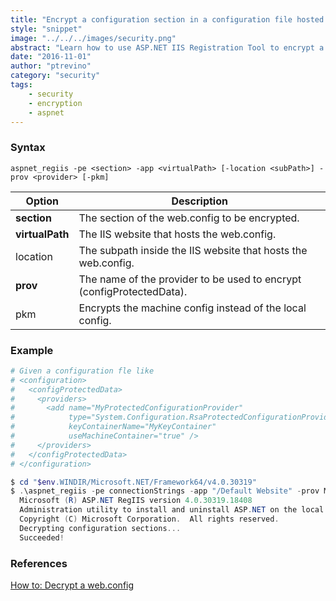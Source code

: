 ```yaml
---
title: "Encrypt a configuration section in a configuration file hosted in IIS"
style: "snippet"
image: "../../../images/security.png"
abstract: "Learn how to use ASP.NET IIS Registration Tool to encrypt a configuration section in a configuration file hosted in IIS."
date: "2016-11-01"
author: "ptrevino"
category: "security"
tags:
    - security
    - encryption
    - aspnet
---
```


<!-- start:abstract -->

### Syntax

```
aspnet_regiis -pe <section> -app <virtualPath> [-location <subPath>] -prov <provider> [-pkm]
```

| Option              | Description                                                           |
| ------------------- | --------------------------------------------------------------------- |
| **section**         | The section of the web.config to be encrypted.                        |
| **virtualPath**     | The IIS website that hosts the web.config.                            |
| location <subPath>  | The subpath inside the IIS website that hosts the web.config.         |
| **prov <provider>** | The name of the provider to be used to encrypt (configProtectedData). |
| pkm                 | Encrypts the machine config instead of the local config.              |

<!-- end:abstract -->

### Example

```powershell
# Given a configuration fle like
# <configuration>
#   <configProtectedData>
#     <providers>
#       <add name="MyProtectedConfigurationProvider" 
#            type="System.Configuration.RsaProtectedConfigurationProvider, ..." 
#            keyContainerName="MyKeyContainer" 
#            useMachineContainer="true" />
#     </providers>
#   </configProtectedData>
# </configuration>

$ cd "$env.WINDIR/Microsoft.NET/Framework64/v4.0.30319"
$ .\aspnet_regiis -pe connectionStrings -app "/Default Website" -prov MyProtectedConfigurationProvider
  Microsoft (R) ASP.NET RegIIS version 4.0.30319.18408
  Administration utility to install and uninstall ASP.NET on the local machine.
  Copyright (C) Microsoft Corporation.  All rights reserved.
  Decrypting configuration sections...
  Succeeded!
```

### References
[How to: Decrypt a web.config](https://msdn.microsoft.com/en-us/library/bb986792.aspx)
